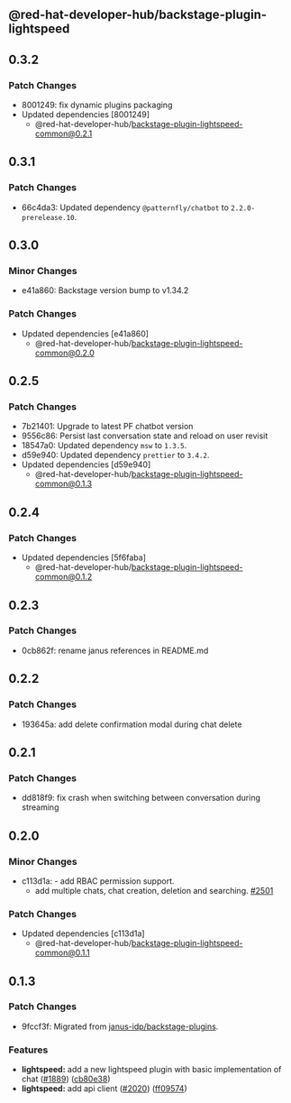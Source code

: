 ## @red-hat-developer-hub/backstage-plugin-lightspeed

## 0.3.2

### Patch Changes

- 8001249: fix dynamic plugins packaging
- Updated dependencies [8001249]
  - @red-hat-developer-hub/backstage-plugin-lightspeed-common@0.2.1

## 0.3.1

### Patch Changes

- 66c4da3: Updated dependency `@patternfly/chatbot` to `2.2.0-prerelease.10`.

## 0.3.0

### Minor Changes

- e41a860: Backstage version bump to v1.34.2

### Patch Changes

- Updated dependencies [e41a860]
  - @red-hat-developer-hub/backstage-plugin-lightspeed-common@0.2.0

## 0.2.5

### Patch Changes

- 7b21401: Upgrade to latest PF chatbot version
- 9556c86: Persist last conversation state and reload on user revisit
- 18547a0: Updated dependency `msw` to `1.3.5`.
- d59e940: Updated dependency `prettier` to `3.4.2`.
- Updated dependencies [d59e940]
  - @red-hat-developer-hub/backstage-plugin-lightspeed-common@0.1.3

## 0.2.4

### Patch Changes

- Updated dependencies [5f6faba]
  - @red-hat-developer-hub/backstage-plugin-lightspeed-common@0.1.2

## 0.2.3

### Patch Changes

- 0cb862f: rename janus references in README.md

## 0.2.2

### Patch Changes

- 193645a: add delete confirmation modal during chat delete

## 0.2.1

### Patch Changes

- dd818f9: fix crash when switching between conversation during streaming

## 0.2.0

### Minor Changes

- c113d1a: - add RBAC permission support.
  - add multiple chats, chat creation, deletion and searching. [#2501](https://github.com/janus-idp/backstage-plugins/pull/2501)

### Patch Changes

- Updated dependencies [c113d1a]
  - @red-hat-developer-hub/backstage-plugin-lightspeed-common@0.1.1

## 0.1.3

### Patch Changes

- 9fccf3f: Migrated from [janus-idp/backstage-plugins](https://github.com/janus-idp/backstage-plugins).

### Features

- **lightspeed:** add a new lightspeed plugin with basic implementation of chat ([#1889](https://github.com/janus-idp/backstage-plugins/issues/1889)) ([cb80e38](https://github.com/janus-idp/backstage-plugins/commit/cb80e38d4d35a8097cd84b57c1b8eb12ec5af6b4))
- **lightspeed:** add api client ([#2020](https://github.com/janus-idp/backstage-plugins/issues/2020)) ([ff09574](https://github.com/janus-idp/backstage-plugins/commit/ff095742c542869c7a330d391bd619e97473218c))
